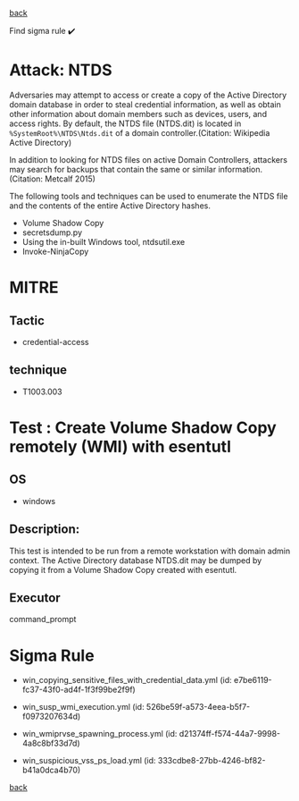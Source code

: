 
[back](../index.md)

Find sigma rule :heavy_check_mark: 

# Attack: NTDS 

Adversaries may attempt to access or create a copy of the Active Directory domain database in order to steal credential information, as well as obtain other information about domain members such as devices, users, and access rights. By default, the NTDS file (NTDS.dit) is located in <code>%SystemRoot%\NTDS\Ntds.dit</code> of a domain controller.(Citation: Wikipedia Active Directory)

In addition to looking for NTDS files on active Domain Controllers, attackers may search for backups that contain the same or similar information.(Citation: Metcalf 2015)

The following tools and techniques can be used to enumerate the NTDS file and the contents of the entire Active Directory hashes.

* Volume Shadow Copy
* secretsdump.py
* Using the in-built Windows tool, ntdsutil.exe
* Invoke-NinjaCopy


# MITRE
## Tactic
  - credential-access


## technique
  - T1003.003


# Test : Create Volume Shadow Copy remotely (WMI) with esentutl
## OS
  - windows


## Description:
This test is intended to be run from a remote workstation with domain admin context.
The Active Directory database NTDS.dit may be dumped by copying it from a Volume Shadow Copy created with esentutl.


## Executor
command_prompt

# Sigma Rule
 - win_copying_sensitive_files_with_credential_data.yml (id: e7be6119-fc37-43f0-ad4f-1f3f99be2f9f)

 - win_susp_wmi_execution.yml (id: 526be59f-a573-4eea-b5f7-f0973207634d)

 - win_wmiprvse_spawning_process.yml (id: d21374ff-f574-44a7-9998-4a8c8bf33d7d)

 - win_suspicious_vss_ps_load.yml (id: 333cdbe8-27bb-4246-bf82-b41a0dca4b70)



[back](../index.md)
